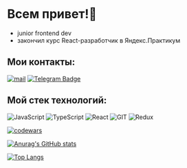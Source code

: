 # Всем привет!👋

- junior frontend dev
- закончил курс React-разработчик в Яндекс.Практикум

## Мои контакты:
[![mail](https://img.shields.io/badge/Mail-000?style=for-the-badge&logo=gmail&logoColor=white&link=mailto:stepanovk.s@yandex.ru)](mailto:stepanovk.s@yandex.ru)
[![Telegram Badge](https://img.shields.io/badge/-Telegram-000?style=for-the-badge&logo=telegram&logoColor=white&link=https://t.me/stepanov_ks)](https://t.me/stepanov_ks)


## Мой стек технологий:
![JavaScript](https://img.shields.io/badge/-JavaScript-000?&logo=JavaScript)
![TypeScript](https://img.shields.io/badge/-TypeScript-000?&logo=TypeScript)
![React](https://img.shields.io/badge/-React-000?&logo=React)
![GIT](https://img.shields.io/badge/-GIT-000?&logo=GIT)
![Redux](https://img.shields.io/badge/-Redux-000?&logo=Redux)

[![codewars](https://www.codewars.com/users/username/badges/micro)](https://www.codewars.com/users/StepanovKirill)

[![Anurag's GitHub stats](https://github-readme-stats.vercel.app/api?username=StepanovKirill&show_icons=true)](https://github.com/StepanovKirill)

[![Top Langs](https://github-readme-stats.vercel.app/api/top-langs/?username=StepanovKirill&layout=compact)](https://github.com/StepanovKirill)
